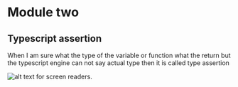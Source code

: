 # Module two
## Typescript assertion
When I am sure what the type of the variable or function what the return  but the typescript engine can  not say actual type then it is called type assertion

![alt text for screen readers](https://i.ibb.co/qY3HF21/assertion.png "Text to show on mouseover").

